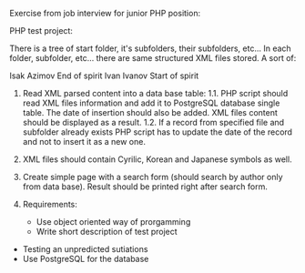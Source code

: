 Exercise from job interview for junior PHP position:

PHP test project:

There is a tree of start folder, it's subfolders, their subfolders, etc...
In each folder, subfolder, etc… there are same structured XML files stored. A sort of:

<book>
    <author>Isak Azimov</author>
    <name>End of spirit</name>
</book>
<book>
    <author>Ivan Ivanov</author>
    <name>Start of spirit</name>
</book>

1. Read XML parsed content into a data base table:
1.1. PHP script should read XML files information and add it to PostgreSQL database single table. The date of insertion should also be added. XML files content should be displayed as a result.
1.2. If a record from specified file and subfolder already exists PHP script has to update the date of the record and not to insert it as a new one. 

2. XML files should contain Cyrilic, Korean and Japanese symbols as well.

3. Create simple page with a search form (should search by author only from data base). Result should be printed right after search form.

4. Requirements: 
    - Use object oriented way of prorgamming
    - Write short description of test project
- Testing an unpredicted sutiations
- Use PostgreSQL for the database

